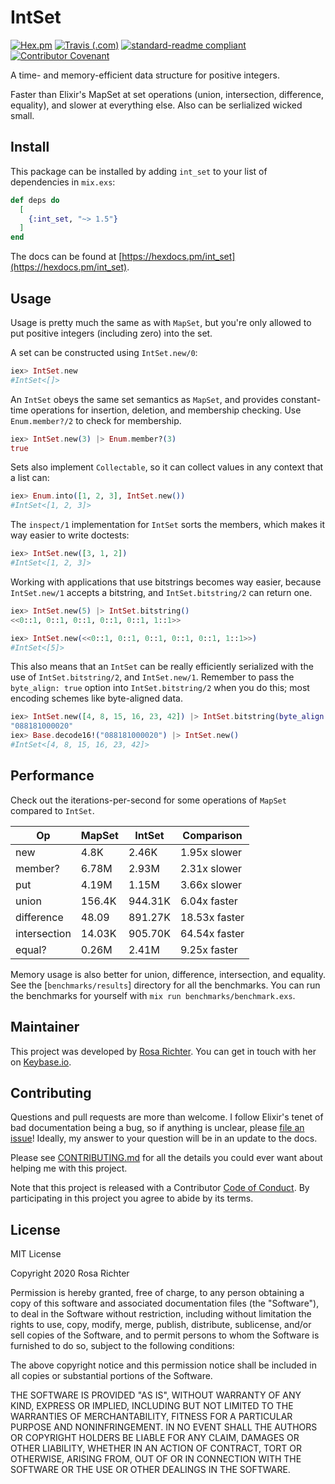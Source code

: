 # IntSet

[![Hex.pm](https://img.shields.io/hexpm/v/int_set)](https://hex.pm/packages/int_set)
[![Travis (.com)](https://img.shields.io/travis/com/cantido/int_set)](https://travis-ci.org/github/Cantido/int_set)
[![standard-readme compliant](https://img.shields.io/badge/readme%20style-standard-brightgreen.svg)](https://github.com/RichardLitt/standard-readme)
[![Contributor Covenant](https://img.shields.io/badge/Contributor%20Covenant-v2.0%20adopted-ff69b4.svg)](code_of_conduct.md)

A time- and memory-efficient data structure for positive integers.

Faster than Elixir's MapSet at set operations (union, intersection, difference, equality),
and slower at everything else.
Also can be serlialized wicked small.

## Install

This package can be installed by adding `int_set` to your list of dependencies in `mix.exs`:

```elixir
def deps do
  [
    {:int_set, "~> 1.5"}
  ]
end
```

The docs can be found at [https://hexdocs.pm/int_set](https://hexdocs.pm/int_set).

## Usage

Usage is pretty much the same as with `MapSet`,
but you're only allowed to put positive integers (including zero) into the set.

A set can be constructed using `IntSet.new/0`:

```elixir
iex> IntSet.new
#IntSet<[]>
```

An `IntSet` obeys the same set semantics as `MapSet`, and provides
constant-time operations for insertion, deletion, and membership checking.
Use `Enum.member?/2` to check for membership.

```elixir
iex> IntSet.new(3) |> Enum.member?(3)
true
```

Sets also implement `Collectable`, so it can collect values in any context
that a list can:

```elixir
iex> Enum.into([1, 2, 3], IntSet.new())
#IntSet<[1, 2, 3]>
```

The `inspect/1` implementation for `IntSet` sorts the members, which makes
it way easier to write doctests:

```elixir
iex> IntSet.new([3, 1, 2])
#IntSet<[1, 2, 3]>
```

Working with applications that use bitstrings becomes way easier,
because `IntSet.new/1` accepts a bitstring,
and `IntSet.bitstring/2` can return one.

```elixir
iex> IntSet.new(5) |> IntSet.bitstring()
<<0::1, 0::1, 0::1, 0::1, 0::1, 1::1>>

iex> IntSet.new(<<0::1, 0::1, 0::1, 0::1, 0::1, 1::1>>)
#IntSet<[5]>
```

This also means that an `IntSet` can be really efficiently serialized with the use of `IntSet.bitstring/2`, and `IntSet.new/1`.
Remember to pass the `byte_align: true` option into `IntSet.bitstring/2` when you do this;
most encoding schemes like byte-aligned data.

```elixir
iex> IntSet.new([4, 8, 15, 16, 23, 42]) |> IntSet.bitstring(byte_align: true) |> Base.encode16()
"088181000020"
iex> Base.decode16!("088181000020") |> IntSet.new()
#IntSet<[4, 8, 15, 16, 23, 42]>
```

## Performance

Check out the iterations-per-second for some operations of `MapSet` compared to `IntSet`.

| Op           | MapSet | IntSet  | Comparison    |
|--------------|--------|---------|---------------|
| new          | 4.8K   | 2.46K   | 1.95x slower  |
| member?      | 6.78M  | 2.93M   | 2.31x slower  |
| put          | 4.19M  | 1.15M   | 3.66x slower  |
| union        | 156.4K | 944.31K | 6.04x faster  |
| difference   | 48.09  | 891.27K | 18.53x faster |
| intersection | 14.03K | 905.70K | 64.54x faster |
| equal?       | 0.26M  | 2.41M   | 9.25x faster  |

Memory usage is also better for union, difference, intersection, and equality.
See the [`benchmarks/results`] directory for all the benchmarks.
You can run the benchmarks for yourself with `mix run benchmarks/benchmark.exs`.

## Maintainer

This project was developed by [Rosa Richter](https://github.com/Cantido).
You can get in touch with her on [Keybase.io](https://keybase.io/cantido).

## Contributing

Questions and pull requests are more than welcome.
I follow Elixir's tenet of bad documentation being a bug,
so if anything is unclear, please [file an issue](https://github.com/Cantido/int_set/issues/new)!
Ideally, my answer to your question will be in an update to the docs.

Please see [CONTRIBUTING.md](CONTRIBUTING.md) for all the details you could ever want about helping me with this project.

Note that this project is released with a Contributor [Code of Conduct].
By participating in this project you agree to abide by its terms.

## License

MIT License

Copyright 2020 Rosa Richter

Permission is hereby granted, free of charge, to any person obtaining a copy of
this software and associated documentation files (the "Software"), to deal in
the Software without restriction, including without limitation the rights to
use, copy, modify, merge, publish, distribute, sublicense, and/or sell copies
of the Software, and to permit persons to whom the Software is furnished to do
so, subject to the following conditions:

The above copyright notice and this permission notice shall be included in all
copies or substantial portions of the Software.

THE SOFTWARE IS PROVIDED "AS IS", WITHOUT WARRANTY OF ANY KIND, EXPRESS OR
IMPLIED, INCLUDING BUT NOT LIMITED TO THE WARRANTIES OF MERCHANTABILITY,
FITNESS FOR A PARTICULAR PURPOSE AND NONINFRINGEMENT. IN NO EVENT SHALL THE
AUTHORS OR COPYRIGHT HOLDERS BE LIABLE FOR ANY CLAIM, DAMAGES OR OTHER
LIABILITY, WHETHER IN AN ACTION OF CONTRACT, TORT OR OTHERWISE, ARISING FROM,
OUT OF OR IN CONNECTION WITH THE SOFTWARE OR THE USE OR OTHER DEALINGS IN THE
SOFTWARE.

[Code of Conduct]: code_of_conduct.md

